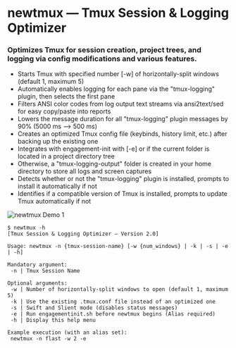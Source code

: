 # newtmux — Tmux Session & Logging Optimizer
### Optimizes Tmux for session creation, project trees, and logging via config modifications and various features.
* Starts Tmux with specified number [-w] of horizontally-split windows (default 1, maximum 5)
* Automatically enables logging for each pane via the "tmux-logging" plugin, then selects the first pane
* Filters ANSI color codes from log output text streams via ansi2text/sed for easy copy/paste into reports
* Lowers the message duration for all "tmux-logging" plugin messages by 90% (5000 ms --> 500 ms)
* Creates an optimized Tmux config file (keybinds, history limit, etc.) after backing up the existing one
* Integrates with engagement-init with [-e] or if the current folder is located in a project directory tree
* Otherwise, a "tmux-logging-output" folder is created in your home directory to store all logs and screen captures
* Detects whether or not the "tmux-logging" plugin is installed, prompts to install it automatically if not
* Identifies if a compatible version of Tmux is installed, prompts to update Tmux automatically if not

![newtmux Demo 1](https://user-images.githubusercontent.com/85040841/189546780-5dc20636-7354-45d5-a158-eca049c76fc9.gif)

    $ newtmux -h               
    [Tmux Session & Logging Optimizer — Version 2.0]

    Usage: newtmux -n {tmux-session-name} [-w {num_windows} | -k | -s | -e | -h]

    Mandatory argument:
     -n | Tmux Session Name

    Optional arguments:
     -w | Number of horizontally-split windows to open (default 1, maximum 5)
     -k | Use the existing .tmux.conf file instead of an optimized one
     -s | Swift and Slient mode (disables status messages)
     -e | Run engagementinit.sh before newtmux begins (Alias required)
     -h | Display this help menu

    Example execution (with an alias set):
     newtmux -n flast -w 2 -e
